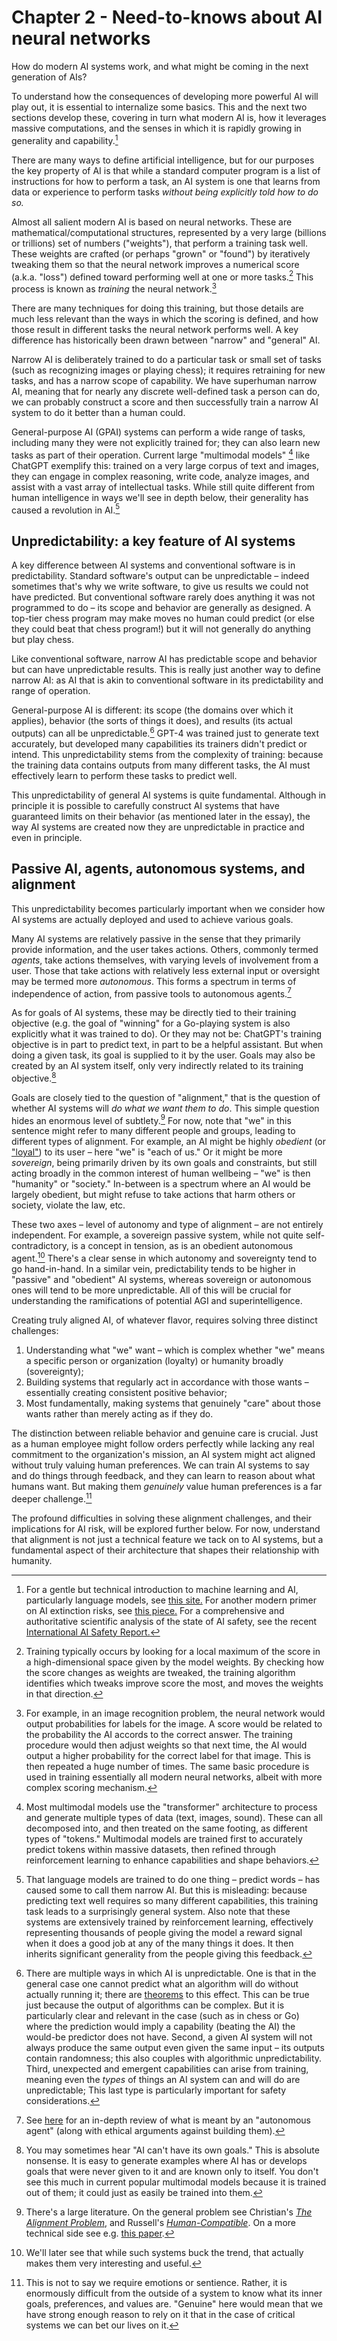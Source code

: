 # Chapter 2 - Need-to-knows about AI neural networks

How do modern AI systems work, and what might be coming in the next generation of AIs?

To understand how the consequences of developing more powerful AI will play out, it is essential to internalize some basics. This and the next two sections develop these, covering in turn what modern AI is, how it leverages massive computations, and the senses in which it is rapidly growing in generality and capability.[^1]

There are many ways to define artificial intelligence, but for our purposes the key property of AI is that while a standard computer program is a list of instructions for how to perform a task, an AI system is one that learns from data or experience to perform tasks *without being explicitly told how to do so.*

Almost all salient modern AI is based on neural networks. These are mathematical/computational structures, represented by a very large (billions or trillions) set of numbers ("weights"), that perform a training task well. These weights are crafted (or perhaps "grown" or "found") by iteratively tweaking them so that the neural network improves a numerical score (a.k.a. "loss") defined toward performing well at one or more tasks.[^2] This process is known as *training* the neural network.[^3]

There are many techniques for doing this training, but those details are much less relevant than the ways in which the scoring is defined, and how those result in different tasks the neural network performs well. A key difference has historically been drawn between "narrow" and "general" AI.

Narrow AI is deliberately trained to do a particular task or small set of tasks (such as recognizing images or playing chess); it requires retraining for new tasks, and has a narrow scope of capability. We have superhuman narrow AI, meaning that for nearly any discrete well-defined task a person can do, we can probably construct a score and then successfully train a narrow AI system to do it better than a human could.

General-purpose AI (GPAI) systems can perform a wide range of tasks, including many they were not explicitly trained for; they can also learn new tasks as part of their operation. Current large "multimodal models" [^4] like ChatGPT exemplify this: trained on a very large corpus of text and images, they can engage in complex reasoning, write code, analyze images, and assist with a vast array of intellectual tasks. While still quite different from human intelligence in ways we'll see in depth below, their generality has caused a revolution in AI.[^5]

## Unpredictability: a key feature of AI systems

A key difference between AI systems and conventional software is in predictability. Standard software's output can be unpredictable – indeed sometimes that's why we write software, to give us results we could not have predicted. But conventional software rarely does anything it was not programmed to do – its scope and behavior are generally as designed. A top-tier chess program may make moves no human could predict (or else they could beat that chess program!) but it will not generally do anything but play chess.

Like conventional software, narrow AI has predictable scope and behavior but can have unpredictable results. This is really just another way to define narrow AI: as AI that is akin to conventional software in its predictability and range of operation.

General-purpose AI is different: its scope (the domains over which it applies), behavior (the sorts of things it does), and results (its actual outputs) can all be unpredictable.[^6] GPT-4 was trained just to generate text accurately, but developed many capabilities its trainers didn't predict or intend. This unpredictability stems from the complexity of training: because the training data contains outputs from many different tasks, the AI must effectively learn to perform these tasks to predict well.

This unpredictability of general AI systems is quite fundamental. Although in principle it is possible to carefully construct AI systems that have guaranteed limits on their behavior (as mentioned later in the essay), the way AI systems are created now they are unpredictable in practice and even in principle.

## Passive AI, agents, autonomous systems, and alignment

This unpredictability becomes particularly important when we consider how AI systems are actually deployed and used to achieve various goals.

Many AI systems are relatively passive in the sense that they primarily provide information, and the user takes actions. Others, commonly termed *agents*, take actions themselves, with varying levels of involvement from a user. Those that take actions with relatively less external input or oversight may be termed more *autonomous*. This forms a spectrum in terms of independence of action, from passive tools to autonomous agents.[^7]

As for goals of AI systems, these may be directly tied to their training objective (e.g. the goal of "winning" for a Go-playing system is also explicitly what it was trained to do). Or they may not be: ChatGPT's training objective is in part to predict text, in part to be a helpful assistant. But when doing a given task, its goal is supplied to it by the user. Goals may also be created by an AI system itself, only very indirectly related to its training objective.[^8]

Goals are closely tied to the question of "alignment," that is the question of whether AI systems will *do what we want them to do*. This simple question hides an enormous level of subtlety.[^9] For now, note that "we" in this sentence might refer to many different people and groups, leading to different types of alignment. For example, an AI might be highly *obedient* (or ["loyal"](https://arxiv.org/abs/2003.11157)) to its user – here "we" is "each of us." Or it might be more *sovereign*, being primarily driven by its own goals and constraints, but still acting broadly in the common interest of human wellbeing – "we" is then "humanity" or "society." In-between is a spectrum where an AI would be largely obedient, but might refuse to take actions that harm others or society, violate the law, etc.

These two axes – level of autonomy and type of alignment – are not entirely independent. For example, a sovereign passive system, while not quite self-contradictory, is a concept in tension, as is an obedient autonomous agent.[^10] There's a clear sense in which autonomy and sovereignty tend to go hand-in-hand. In a similar vein, predictability tends to be higher in "passive" and "obedient" AI systems, whereas sovereign or autonomous ones will tend to be more unpredictable. All of this will be crucial for understanding the ramifications of potential AGI and superintelligence.

Creating truly aligned AI, of whatever flavor, requires solving three distinct challenges:

1. Understanding what "we" want – which is complex whether "we" means a specific person or organization (loyalty) or humanity broadly (sovereignty);
2. Building systems that regularly act in accordance with those wants – essentially creating consistent positive behavior;
3. Most fundamentally, making systems that genuinely "care" about those wants rather than merely acting as if they do.

The distinction between reliable behavior and genuine care is crucial. Just as a human employee might follow orders perfectly while lacking any real commitment to the organization's mission, an AI system might act aligned without truly valuing human preferences. We can train AI systems to say and do things through feedback, and they can learn to reason about what humans want. But making them *genuinely* value human preferences is a far deeper challenge.[^11]

The profound difficulties in solving these alignment challenges, and their implications for AI risk, will be explored further below. For now, understand that alignment is not just a technical feature we tack on to AI systems, but a fundamental aspect of their architecture that shapes their relationship with humanity.


[^1]: For a gentle but technical introduction to machine learning and AI, particularly language models, see [this site.](https://mark-riedl.medium.com/a-very-gentle-introduction-to-large-language-models-without-the-hype-5f67941fa59e) For another modern primer on AI extinction risks, see [this piece.](https://www.thecompendium.ai/) For a comprehensive and authoritative scientific analysis of the state of AI safety, see the recent [International AI Safety Report.](https://arxiv.org/abs/2501.17805)

[^2]: Training typically occurs by looking for a local maximum of the score in a high-dimensional space given by the model weights. By checking how the score changes as weights are tweaked, the training algorithm identifies which tweaks improve score the most, and moves the weights in that direction.

[^3]: For example, in an image recognition problem, the neural network would output probabilities for labels for the image. A score would be related to the probability the AI accords to the correct answer. The training procedure would then adjust weights so that next time, the AI would output a higher probability for the correct label for that image. This is then repeated a huge number of times. The same basic procedure is used in training essentially all modern neural networks, albeit with more complex scoring mechanism.

[^4]: Most multimodal models use the "transformer" architecture to process and generate multiple types of data (text, images, sound). These can all decomposed into, and then treated on the same footing, as different types of "tokens." Multimodal models are trained first to accurately predict tokens within massive datasets, then refined through reinforcement learning to enhance capabilities and shape behaviors.

[^5]: That language models are trained to do one thing – predict words – has caused some to call them narrow AI. But this is misleading: because predicting text well requires so many different capabilities, this training task leads to a surprisingly general system. Also note that these systems are extensively trained by reinforcement learning, effectively representing thousands of people giving the model a reward signal when it does a good job at any of the many things it does. It then inherits significant generality from the people giving this feedback.

[^6]: There are multiple ways in which AI is unpredictable. One is that in the general case one cannot predict what an algorithm will do without actually running it; there are [theorems](https://arxiv.org/abs/1310.3225) to this effect. This can be true just because the output of algorithms can be complex. But it is particularly clear and relevant in the case (such as in chess or Go) where the prediction would imply a capability (beating the AI) the would-be predictor does not have. Second, a given AI system will not always produce the same output even given the same input – its outputs contain randomness; this also couples with algorithmic unpredictability. Third, unexpected and emergent capabilities can arise from training, meaning even the *types* of things an AI system can and will do are unpredictable; This last type is particularly important for safety considerations.

[^7]: See [here](https://arxiv.org/abs/2502.02649) for an in-depth review of what is meant by an "autonomous agent" (along with ethical arguments against building them).

[^8]: You may sometimes hear "AI can't have its own goals." This is absolute nonsense. It is easy to generate examples where AI has or develops goals that were never given to it and are known only to itself. You don't see this much in current popular multimodal models because it is trained out of them; it could just as easily be trained into them.

[^9]: There's a large literature. On the general problem see Christian's [*The Alignment Problem*](https://www.amazon.com/Alignment-Problem-Machine-Learning-Values/dp/0393635821), and Russell's [*Human-Compatible*](https://www.amazon.com/Human-Compatible-Artificial-Intelligence-Problem/dp/0525558616). On a more technical side see e.g. [this paper](https://arxiv.org/abs/2209.00626).

[^10]: We'll later see that while such systems buck the trend, that actually makes them very interesting and useful.

[^11]: This is not to say we require emotions or sentience. Rather, it is enormously difficult from the outside of a system to know what its inner goals, preferences, and values are. "Genuine" here would mean that we have strong enough reason to rely on it that in the case of critical systems we can bet our lives on it.
